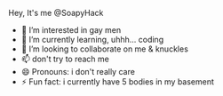 Hey, It's me @SoapyHack
- 👀 I’m interested in gay men
- 🌱 I’m currently learning, uhhh... coding
- 💞️ I’m looking to collaborate on me & knuckles
- 📫 don't try to reach me
- 😄 Pronouns: i don't really care
- ⚡ Fun fact: i currently have 5 bodies in my basement
